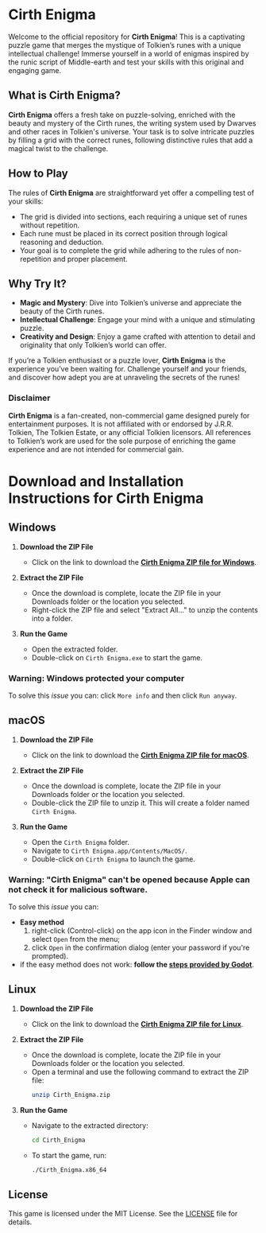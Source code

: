 # Cirth Enigma

Welcome to the official repository for **Cirth Enigma**! This is a captivating puzzle game that merges the mystique of Tolkien’s runes with a unique intellectual challenge! Immerse yourself in a world of enigmas inspired by the runic script of Middle-earth and test your skills with this original and engaging game.

## What is Cirth Enigma?

**Cirth Enigma** offers a fresh take on puzzle-solving, enriched with the beauty and mystery of the Cirth runes, the writing system used by Dwarves and other races in Tolkien's universe. Your task is to solve intricate puzzles by filling a grid with the correct runes, following distinctive rules that add a magical twist to the challenge.

## How to Play

The rules of **Cirth Enigma** are straightforward yet offer a compelling test of your skills:
- The grid is divided into sections, each requiring a unique set of runes without repetition.
- Each rune must be placed in its correct position through logical reasoning and deduction.
- Your goal is to complete the grid while adhering to the rules of non-repetition and proper placement.

## Why Try It?

- **Magic and Mystery**: Dive into Tolkien’s universe and appreciate the beauty of the Cirth runes.
- **Intellectual Challenge**: Engage your mind with a unique and stimulating puzzle.
- **Creativity and Design**: Enjoy a game crafted with attention to detail and originality that only Tolkien’s world can offer.

If you’re a Tolkien enthusiast or a puzzle lover, **Cirth Enigma** is the experience you’ve been waiting for. Challenge yourself and your friends, and discover how adept you are at unraveling the secrets of the runes!

### Disclaimer

**Cirth Enigma** is a fan-created, non-commercial game designed purely for entertainment purposes. It is not affiliated with or endorsed by J.R.R. Tolkien, The Tolkien Estate, or any official Tolkien licensors. All references to Tolkien’s work are used for the sole purpose of enriching the game experience and are not intended for commercial gain.

# Download and Installation Instructions for Cirth Enigma

## Windows

1. **Download the ZIP File**
   - Click on the link to download the **[Cirth Enigma ZIP file for Windows](https://github.com/BestPlayerMMIII/CirthEnigma/raw/main/Windows/CirthEnigma_Windows.zip)**.

2. **Extract the ZIP File**
   - Once the download is complete, locate the ZIP file in your Downloads folder or the location you selected.
   - Right-click the ZIP file and select "Extract All..." to unzip the contents into a folder.

3. **Run the Game**
   - Open the extracted folder.
   - Double-click on `Cirth Enigma.exe` to start the game.

### Warning: Windows protected your computer
To solve this *issue* you can: click `More info` and then click `Run anyway`.

## macOS

1. **Download the ZIP File**
   - Click on the link to download the **[Cirth Enigma ZIP file for macOS](https://github.com/BestPlayerMMIII/CirthEnigma/raw/main/macOS/CirthEnigma_macOS.zip)**.

2. **Extract the ZIP File**
   - Once the download is complete, locate the ZIP file in your Downloads folder or the location you selected.
   - Double-click the ZIP file to unzip it. This will create a folder named `Cirth Enigma`.

3. **Run the Game**
   - Open the `Cirth Enigma` folder.
   - Navigate to `Cirth Enigma.app/Contents/MacOS/`.
   - Double-click on `Cirth Enigma` to launch the game.

### Warning: "Cirth Enigma" can't be opened because Apple can not check it for malicious software.
To solve this *issue* you can:
   - **Easy method**
      1. right-click (Control-click) on the app icon in the Finder window and select `Open` from the menu;
      2. click `Open` in the confirmation dialog (enter your password if you're prompted).
   - if the easy method does not work: **follow the [steps provided by Godot](https://docs.godotengine.org/en/stable/tutorials/export/running_on_macos.html#app-is-signed-including-ad-hoc-signatures-but-not-notarized)**.

## Linux

1. **Download the ZIP File**
   - Click on the link to download the **[Cirth Enigma ZIP file for Linux](https://github.com/BestPlayerMMIII/CirthEnigma/raw/main/Linux/CirthEnigma_Linux.zip)**.

2. **Extract the ZIP File**
   - Once the download is complete, locate the ZIP file in your Downloads folder or the location you selected.
   - Open a terminal and use the following command to extract the ZIP file:
     ```bash
     unzip Cirth_Enigma.zip
     ```

3. **Run the Game**
   - Navigate to the extracted directory:
     ```bash
     cd Cirth_Enigma
     ```
   - To start the game, run:
     ```bash
     ./Cirth_Enigma.x86_64
     ```

## License

This game is licensed under the MIT License. See the [LICENSE](./LICENSE) file for details.
